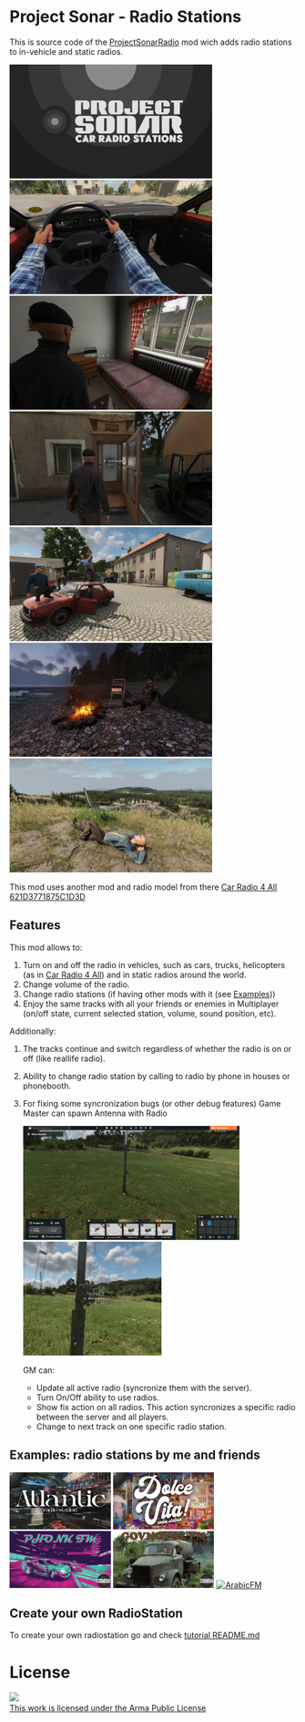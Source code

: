 # Project Sonar - Radio Stations

This is source code of the [ProjectSonarRadio](https://reforger.armaplatform.com/workshop/62E354B50264C08F-ProjectSonar-RadioStations) mod wich adds radio stations to in-vehicle and static radios.

<picture><img src="./images/logo.png" alt="mod-logo" style="height:200px"></picture>
<picture><img src="./images/1.jpg" alt="mod-review.jpg" style="height:200px"></picture>
<picture><img src="./images/2.jpg" alt="mod-review.jpg" style="height:200px"></picture>
<picture><img src="./images/3.jpg" alt="mod-review.jpg" style="height:200px"></picture>
<picture><img src="./images/4.jpg" alt="mod-review.jpg" style="height:200px"></picture>
<picture><img src="./images/5.jpg" alt="mod-review.jpg" style="height:200px"></picture>
<picture><img src="./images/6.jpg" alt="mod-review.jpg" style="height:200px"></picture>

This mod uses another mod and radio model from there [Car Radio 4 All 621D3771875C1D3D](https://reforger.armaplatform.com/workshop/621D3771875C1D3D-CarRadio4All)

## Features

This mod allows to:
1. Turn on and off the radio in vehicles, such as cars, trucks, helicopters (as in [Car Radio 4 All](https://reforger.armaplatform.com/workshop/621D3771875C1D3D-CarRadio4All)) and in static radios around the world.
2. Change volume of the radio.
3. Change radio stations (if having other mods with it (see [Examples](#examples-radio-stations-by-me-and-friends)))
4. Enjoy the same tracks with all your friends or enemies in Multiplayer (on/off state, current selected station, volume, sound position, etc).

Additionally:
1. The tracks continue and switch regardless of whether the radio is on or off (like reallife radio).
2. Ability to change radio station by calling to radio by phone in houses or phonebooth.
3. For fixing some syncronization bugs (or other debug features) Game Master can spawn Antenna with Radio
   
   <picture><img src="./images/debug-1.jpg" alt="debug-1.jpg" style="height:200px"></picture>
   <picture><img src="./images/debug-2.jpg" alt="debug-2.jpg" style="height:200px"></picture>

    GM can:
   - Update all active radio (syncronize them with the server).
   - Turn On/Off ability to use radios.
   - Show fix action on all radios. This action syncronizes a specific radio between the server and all players.
   - Change to next track on one specific radio station.

## Examples: radio stations by me and friends
<picture><a href="https://reforger.armaplatform.com/workshop/65B5407553C40DC8" target="_blank" ><img src="./images/atlantic.jpg" alt="Atlantic Radio Station" style="height:100px"></a></picture>
<picture><a href="https://reforger.armaplatform.com/workshop/65B52CBBC2551296" target="_blank" ><img src="./images/dolce-vita.jpg" alt="Dolce Vita Radio Station" style="height:100px"></a></picture>
<picture><a href="https://reforger.armaplatform.com/workshop/64C327610D57AE60" target="_blank" ><img src="./images/phonk.png" alt="PhonkFM" style="height:100px"></a></picture>
<picture><a href="https://reforger.armaplatform.com/workshop/64C54E100E1B89CB" target="_blank" ><img src="./images/govnovoz.png" alt="GovnovozFM" style="height:100px"></a></picture>
<picture><a href="https://reforger.armaplatform.com/workshop/65ACCE73483B2D24" target="_blank" ><img src="./images/arabic.jpg" alt="ArabicFM" style="height:100px"></a></picture>


## Create your own RadioStation

To create your own radiostation go and check [tutorial README.md](./tutorial)


# License
<a rel="license" href="https://www.bohemia.net/community/licenses/arma-public-license" target="_blank" ><img src="https://data.bistudio.com/images/license/APL.png"><br>This work is licensed under the Arma Public License</a>